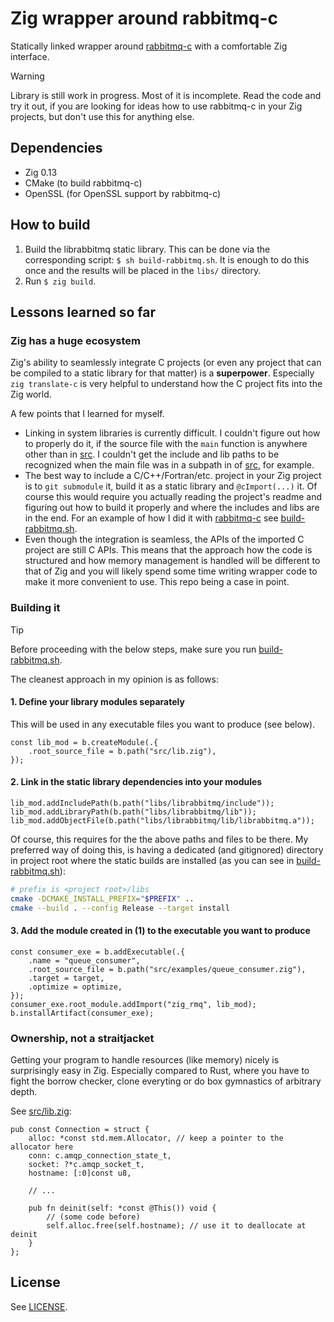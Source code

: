 Zig wrapper around rabbitmq-c
=============================

Statically linked wrapper around [rabbitmq-c](https://github.com/alanxz/rabbitmq-c/tree/v0.14.0)
with a comfortable Zig interface.

> [!WARNING]
> Library is still work in progress. Most of it is incomplete. Read the code 
> and try it out, if you are looking for ideas how to use rabbitmq-c in your
> Zig projects, but don't use this for anything else.


Dependencies
------------

- Zig 0.13
- CMake (to build rabbitmq-c)
- OpenSSL (for OpenSSL support by rabbitmq-c)


How to build
------------

1. Build the librabbitmq static library. This can be done via the corresponding
   script: `$ sh build-rabbitmq.sh`. It is enough to do this once and the
   results will be placed in the `libs/` directory.
2. Run `$ zig build`.


Lessons learned so far
----------------------

### Zig has a huge ecosystem

Zig's ability to seamlessly integrate C projects (or even any project that can
be compiled to a static library for that matter) is a **superpower**. Especially 
`zig translate-c` is very helpful to understand how the C project fits into the
Zig world.

A few points that I learned for myself.

- Linking in system libraries is currently difficult. I couldn't figure out how
  to properly do it, if the source file with the `main` function is anywhere
  other than in [src](src/). I couldn't get the include and lib paths to be 
  recognized when the main file was in a subpath in of [src](src/), for 
  example.
- The best way to include a C/C++/Fortran/etc. project in your Zig project is to
  `git submodule` it, build it as a static library and `@cImport(...)` it. Of
  course this would require you actually reading the project's readme and
  figuring out how to build it properly and where the includes and libs are in
  the end. For an example of how I did it with [rabbitmq-c](https://github.com/alanxz/rabbitmq-c/tree/v0.14.0) see
  [build-rabbitmq.sh](build-rabbitmq.sh). 
- Even though the integration is seamless, the APIs of the imported C project
  are still C APIs. This means that the approach how the code is structured and 
  how memory management is handled will be different to that of Zig and you will 
  likely spend some time writing wrapper code to make it more convenient to use.
  This repo being a case in point.

### Building it

> [!TIP]
> Before proceeding with the below steps, make sure you run 
> [build-rabbitmq.sh](build-rabbitmq.sh).

The cleanest approach in my opinion is as follows:

#### 1. Define your library modules separately

This will be used in any executable files you want to produce (see below).

```zig
const lib_mod = b.createModule(.{
    .root_source_file = b.path("src/lib.zig"),
});
```

#### 2. Link in the static library dependencies into your modules

```zig
lib_mod.addIncludePath(b.path("libs/librabbitmq/include"));
lib_mod.addLibraryPath(b.path("libs/librabbitmq/lib"));
lib_mod.addObjectFile(b.path("libs/librabbitmq/lib/librabbitmq.a"));
```

Of course, this requires for the the above paths and files to be there. My
preferred way of doing this, is having a dedicated (and gitignored) directory in
project root where the static builds are installed (as you can see in
[build-rabbitmq.sh](build-rabbitmq.sh)):

```sh 
# prefix is <project root>/libs
cmake -DCMAKE_INSTALL_PREFIX="$PREFIX" ..
cmake --build . --config Release --target install
```

#### 3. Add the module created in (1) to the executable you want to produce

```zig
const consumer_exe = b.addExecutable(.{
    .name = "queue_consumer",
    .root_source_file = b.path("src/examples/queue_consumer.zig"),
    .target = target,
    .optimize = optimize,
});
consumer_exe.root_module.addImport("zig_rmq", lib_mod);
b.installArtifact(consumer_exe);
```

### Ownership, not a straitjacket

Getting your program to handle resources (like memory) nicely is surprisingly 
easy in Zig. Especially compared to Rust, where you have to fight the borrow 
checker, clone everyting or do box gymnastics of arbitrary depth.


See [src/lib.zig](src/lib.zig):

```zig
pub const Connection = struct {
    alloc: *const std.mem.Allocator, // keep a pointer to the allocator here
    conn: c.amqp_connection_state_t,
    socket: ?*c.amqp_socket_t,
    hostname: [:0]const u8,

    // ...
    
    pub fn deinit(self: *const @This()) void {
        // (some code before)
        self.alloc.free(self.hostname); // use it to deallocate at deinit
    }
};
```


License
-------

See [LICENSE](LICENSE).
